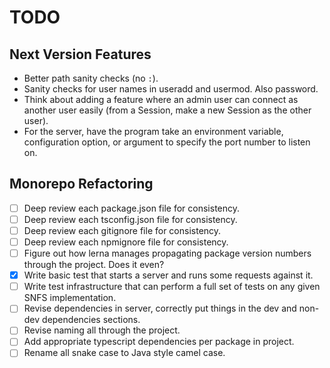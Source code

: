 # TODO

## Next Version Features

* Better path sanity checks (no `:`).
* Sanity checks for user names in useradd and usermod. Also password.
* Think about adding a feature where an admin user can connect as another user easily
  (from a Session, make a new Session as the other user).
* For the server, have the program take an environment variable, configuration
  option, or argument to specify the port number to listen on.

## Monorepo Refactoring

* [ ] Deep review each package.json file for consistency.
* [ ] Deep review each tsconfig.json file for consistency.
* [ ] Deep review each gitignore file for consistency.
* [ ] Deep review each npmignore file for consistency.
* [ ] Figure out how lerna manages propagating package version numbers through the project. Does it even?
* [x] Write basic test that starts a server and runs some requests against it.
* [ ] Write test infrastructure that can perform a full set of tests on any given SNFS implementation.
* [ ] Revise dependencies in server, correctly put things in the dev and non-dev dependencies sections.
* [ ] Revise naming all through the project.
* [ ] Add appropriate typescript dependencies per package in project.
* [ ] Rename all snake case to Java style camel case.
